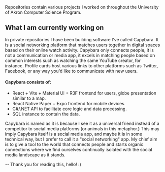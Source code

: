 Repositories contain various projects I worked on throughout the University of Akron Computer Science Program. 

## What I am currently working on

In private repositories I have been building software I've called Capybara. It is a social networking platform that matches users together in digital spaces based on their online watch activity. Capybara only connects people, it is not a communication or media app, it excels in matching people based on common interests such as watching the same YouTube creator, for instance. Profile cards host various links to other platforms such as Twitter, Facebook, or any way you'd like to communicate with new users. 

#### Capybara consists of:

* React + Vite + Material UI + R3F frontend for users, globe presentation similar to a map.
* React Native Paper + Expo frontend for mobile devices.
* C#/.NET API to facilitate core logic and data processing.
* SQL instance to contain the data.

Capybara is named as it is because I see it as a universal friend instead of a competitor to social media platforms (or animals in this metaphor.) This may imply Capybara itself is a social media app, and maybe it is in some technical way, but I prefer to call it a "social networking" app. My chief aim is to give a tool to the world that connects people and starts organic connections where we find ourselves continually isolated with the social media landscape as it stands.

-- Thank you for reading this, hello! :)

